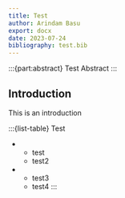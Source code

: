```yaml
---
title: Test
author: Arindam Basu
export: docx
date: 2023-07-24
bibliography: test.bib
---
```


:::{part:abstract}
Test Abstract
:::

## Introduction
This is an introduction

:::{list-table} Test
* - test
  - test2
* - test3
  - test4
:::